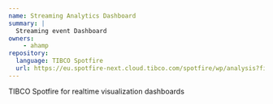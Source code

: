 ```yaml
---
name: Streaming Analytics Dashboard
summary: |
  Streaming event Dashboard
owners:
    - ahamp
repository:
  language: TIBCO Spotfire
  url: https://eu.spotfire-next.cloud.tibco.com/spotfire/wp/analysis?file=/Teams/01EJZNTKTPF02J1B7WX44KRXSR/Pricing/event-driven-architecture
---
```


TIBCO Spotfire for realtime visualization dashboards


<NodeGraph />